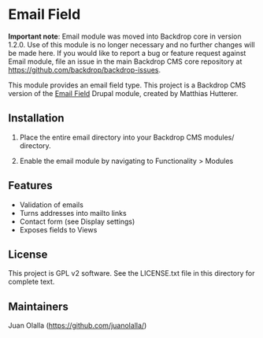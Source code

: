 Email Field
======================

**Important note**: Email module was moved into Backdrop core in version 1.2.0. 
Use of this module is no longer necessary and no further changes will be made 
here. If you would like to report a bug or feature request against Email module, 
file an issue in the main Backdrop CMS core repository at https://github.com/backdrop/backdrop-issues.

This module provides an email field type. This project is a Backdrop CMS version of the [Email Field](https://www.drupal.org/project/email) Drupal module, created by Matthias Hutterer.

Installation
-------------

1. Place the entire email directory into your Backdrop CMS modules/ directory.

2. Enable the email module by navigating to Functionality > Modules

Features
---------

  * Validation of emails
  * Turns addresses into mailto links
  * Contact form (see Display settings)
  * Exposes fields to Views

License
--------

This project is GPL v2 software. See the LICENSE.txt file in this directory for complete text.

Maintainers
------------

Juan Olalla (https://github.com/juanolalla/)

